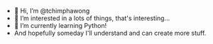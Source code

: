 - 👋 Hi, I’m @tchimphawong
- 👀 I’m interested in a lots of things, that's interesting...
- 🌱 I’m currently learning Python! 
- And hopefully someday I'll understand and can create more stuff. 
<!---
tchimphawong/tchimphawong is a ✨ special ✨ repository because its `README.md` (this file) appears on your GitHub profile.
You can click the Preview link to take a look at your changes.
--->
